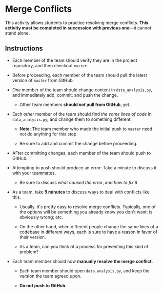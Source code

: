 # Merge Conflicts

This activity allows students to practice resolving merge conflicts. **This activity must be completed in succession with previous one**&mdash;it cannot stand alone.

## Instructions

* Each member of the team should verify they are in the project repository, and then checkout `master`.

* Before proceeding, each member of the team should pull the latest version of `master` from GitHub.

* _One_ member of the team should change content in `data_analysis.py`, and immediately add; commit; and push the change.

  * Other team members **should _not_ pull from GitHub**, yet.

* Each _other_ member of the team should find _the same lines of code_ in `data_analysis.py`, and change them to something different. 

  * **Note**: The team member who made the initial push to `master` need not do anything for this step.

  * Be sure to add and commit the change before proceeding.

* AFter committing changes, each member of the team should push to GitHub.

* Attempting to push should produce an error: Take a minute to discuss it with your teammates.

  * Be sure to discuss _what caused the error_, and _how to fix it_.

* As a team, take **5 minutes** to discuss ways to deal with conflicts like this.

  * Usually, it's pretty easy to resolve merge conflicts. Typically, one of the options will be something you already know you don't want; is obviously wrong; etc.

  * On the other hand, when different people change the same lines of a codebase in different ways, each is sure to have a reason in favor of their version.

  * As a team, can you think of a process for preventing this kind of problem?

* Each team member should now **manually resolve the merge conflict**.

  * Each team member should open `data_analysis.py`, and keep the version the team agreed upon.

  * **Do not push to GitHub**.
